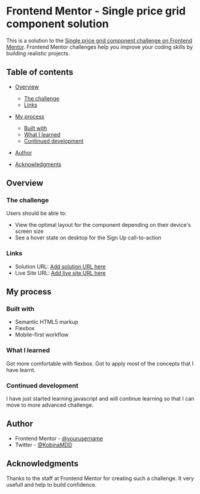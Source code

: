 # Frontend Mentor - Single price grid component solution

This is a solution to the [Single price grid component challenge on Frontend Mentor](https://www.frontendmentor.io/challenges/single-price-grid-component-5ce41129d0ff452fec5abbbc). Frontend Mentor challenges help you improve your coding skills by building realistic projects. 

## Table of contents

- [Overview](#overview)
  - [The challenge](#the-challenge)
  - [Links](#links)
- [My process](#my-process)
  - [Built with](#built-with)
  - [What I learned](#what-i-learned)
  - [Continued development](#continued-development)
 
- [Author](#author)
- [Acknowledgments](#acknowledgments)



## Overview

### The challenge

Users should be able to:

- View the optimal layout for the component depending on their device's screen size
- See a hover state on desktop for the Sign Up call-to-action



### Links

- Solution URL: [Add solution URL here](https://your-solution-url.com)
- Live Site URL: [Add live site URL here](https://your-live-site-url.com)

## My process

### Built with

- Semantic HTML5 markup
- Flexbox
- Mobile-first workflow



### What I learned

Got more comfortable with flexbox. Got to apply most of the concepts that I have learnt.

### Continued development

I have just started learning javascript and will continue learning so that I can move to more advanced challenge.


## Author


- Frontend Mentor - [@yourusername](https://www.frontendmentor.io/profile/KobinaMD)
- Twitter - [@KobinaMDD](https://www.twitter.com/KobinaMDD)


## Acknowledgments

Thanks to the staff at Frontend Mentor for creating such a challenge. It very usefull and help to build confidence.


